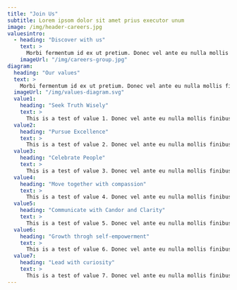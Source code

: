 ```yaml
---
title: "Join Us"
subtitle: Lorem ipsom dolor sit amet prius executor unum
image: /img/header-careers.jpg
valuesintro:
  - heading: "Discover with us"
    text: >
      Morbi fermentum id ex ut pretium. Donec vel ante eu nulla mollis finibus. Cras dapibus malesuada feugiat. Sed convallis metus nec urna laoreet vulputate. Etiam ut orci eget nunc accumsan bibendum ac vel quam. Etiam non aliquet diam. Nunc fringilla lacinia auctor.
    imageUrl: "/img/careers-group.jpg"
diagram:
  heading: "Our values"
  text: >
    Morbi fermentum id ex ut pretium. Donec vel ante eu nulla mollis finibus. Cras dapibus malesuada feugiat. Sed convallis metus nec urna laoreet vulputate. Etiam ut orci eget nunc accumsan bibendum ac vel quam. Etiam non aliquet diam. Nunc fringilla lacinia auctor. 
  imageUrl: "/img/values-diagram.svg"
  value1: 
    heading: "Seek Truth Wisely"
    text: >
      This is a test of value 1. Donec vel ante eu nulla mollis finibus. Cras dapibus malesuada feugiat. Sed convallis metus nec urna laoreet vulputate. Etiam ut orci eget nunc accumsan bibendum ac vel quam. Etiam non aliquet diam. Nunc fringilla lacinia auctor.
  value2:
    heading: "Pursue Excellence"
    text: >
      This is a test of value 2. Donec vel ante eu nulla mollis finibus. Cras dapibus malesuada feugiat. Sed convallis metus nec urna laoreet vulputate. Etiam ut orci eget nunc accumsan bibendum ac vel quam. Etiam non aliquet diam. Nunc fringilla lacinia auctor.
  value3:
    heading: "Celebrate People"
    text: >
      This is a test of value 3. Donec vel ante eu nulla mollis finibus. Cras dapibus malesuada feugiat. Sed convallis metus nec urna laoreet vulputate. Etiam ut orci eget nunc accumsan bibendum ac vel quam. Etiam non aliquet diam. Nunc fringilla lacinia auctor.
  value4:
    heading: "Move together with compassion"
    text: >
      This is a test of value 4. Donec vel ante eu nulla mollis finibus. Cras dapibus malesuada feugiat. Sed convallis metus nec urna laoreet vulputate. Etiam ut orci eget nunc accumsan bibendum ac vel quam. Etiam non aliquet diam. Nunc fringilla lacinia auctor.
  value5:
    heading: "Communicate with Candor and Clarity"
    text: >
      This is a test of value 5. Donec vel ante eu nulla mollis finibus. Cras dapibus malesuada feugiat. Sed convallis metus nec urna laoreet vulputate. Etiam ut orci eget nunc accumsan bibendum ac vel quam. Etiam non aliquet diam. Nunc fringilla lacinia auctor.
  value6:
    heading: "Growth throgh self-empowerment"
    text: >
      This is a test of value 6. Donec vel ante eu nulla mollis finibus. Cras dapibus malesuada feugiat. Sed convallis metus nec urna laoreet vulputate. Etiam ut orci eget nunc accumsan bibendum ac vel quam. Etiam non aliquet diam. Nunc fringilla lacinia auctor.
  value7:
    heading: "Lead with curiosity"
    text: >
      This is a test of value 7. Donec vel ante eu nulla mollis finibus. Cras dapibus malesuada feugiat. Sed convallis metus nec urna laoreet vulputate. Etiam ut orci eget nunc accumsan bibendum ac vel quam. Etiam non aliquet diam. Nunc fringilla lacinia auctor.
---
```

